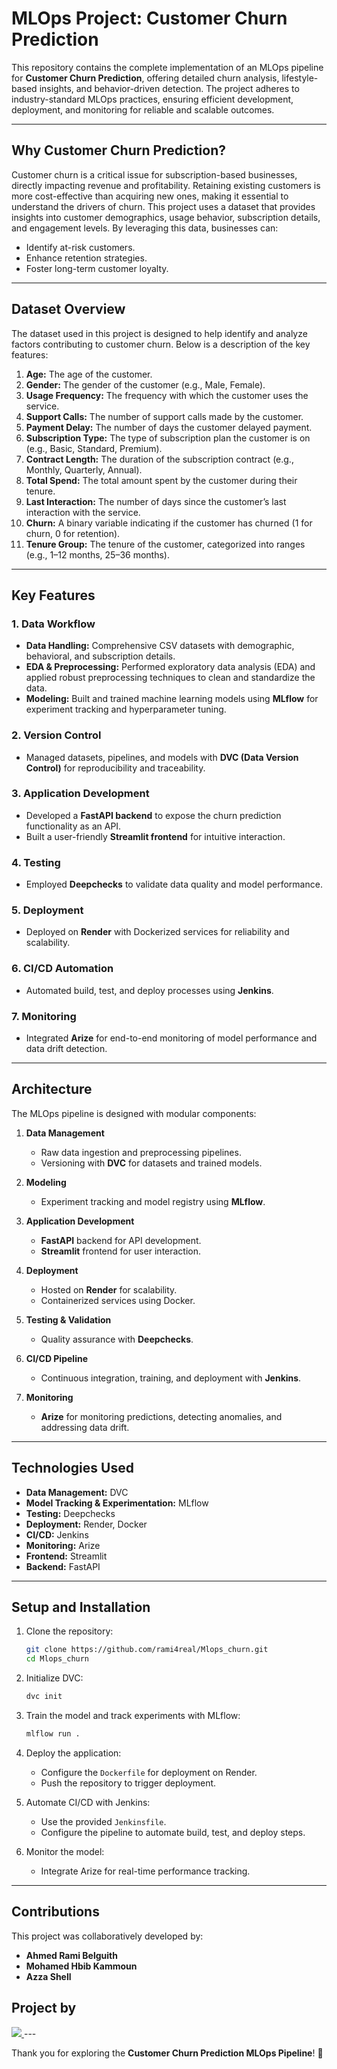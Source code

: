 # MLOps Project: Customer Churn Prediction

This repository contains the complete implementation of an MLOps pipeline for **Customer Churn Prediction**, offering detailed churn analysis, lifestyle-based insights, and behavior-driven detection. The project adheres to industry-standard MLOps practices, ensuring efficient development, deployment, and monitoring for reliable and scalable outcomes.

---

## Why Customer Churn Prediction?

Customer churn is a critical issue for subscription-based businesses, directly impacting revenue and profitability. Retaining existing customers is more cost-effective than acquiring new ones, making it essential to understand the drivers of churn. This project uses a dataset that provides insights into customer demographics, usage behavior, subscription details, and engagement levels. By leveraging this data, businesses can:

- Identify at-risk customers.
- Enhance retention strategies.
- Foster long-term customer loyalty.

---

## Dataset Overview

The dataset used in this project is designed to help identify and analyze factors contributing to customer churn. Below is a description of the key features:

1. **Age:** The age of the customer.
2. **Gender:** The gender of the customer (e.g., Male, Female).
3. **Usage Frequency:** The frequency with which the customer uses the service.
4. **Support Calls:** The number of support calls made by the customer.
5. **Payment Delay:** The number of days the customer delayed payment.
6. **Subscription Type:** The type of subscription plan the customer is on (e.g., Basic, Standard, Premium).
7. **Contract Length:** The duration of the subscription contract (e.g., Monthly, Quarterly, Annual).
8. **Total Spend:** The total amount spent by the customer during their tenure.
9. **Last Interaction:** The number of days since the customer’s last interaction with the service.
10. **Churn:** A binary variable indicating if the customer has churned (1 for churn, 0 for retention).
11. **Tenure Group:** The tenure of the customer, categorized into ranges (e.g., 1–12 months, 25–36 months).

---

## Key Features

### 1. **Data Workflow**
   - **Data Handling:** Comprehensive CSV datasets with demographic, behavioral, and subscription details.
   - **EDA & Preprocessing:** Performed exploratory data analysis (EDA) and applied robust preprocessing techniques to clean and standardize the data.
   - **Modeling:** Built and trained machine learning models using **MLflow** for experiment tracking and hyperparameter tuning.

### 2. **Version Control**
   - Managed datasets, pipelines, and models with **DVC (Data Version Control)** for reproducibility and traceability.

### 3. **Application Development**
   - Developed a **FastAPI backend** to expose the churn prediction functionality as an API.
   - Built a user-friendly **Streamlit frontend** for intuitive interaction.

### 4. **Testing**
   - Employed **Deepchecks** to validate data quality and model performance.

### 5. **Deployment**
   - Deployed on **Render** with Dockerized services for reliability and scalability.

### 6. **CI/CD Automation**
   - Automated build, test, and deploy processes using **Jenkins**.

### 7. **Monitoring**
   - Integrated **Arize** for end-to-end monitoring of model performance and data drift detection.

---

## Architecture

The MLOps pipeline is designed with modular components:

1. **Data Management**
   - Raw data ingestion and preprocessing pipelines.
   - Versioning with **DVC** for datasets and trained models.

2. **Modeling**
   - Experiment tracking and model registry using **MLflow**.

3. **Application Development**
   - **FastAPI** backend for API development.
   - **Streamlit** frontend for user interaction.

4. **Deployment**
   - Hosted on **Render** for scalability.
   - Containerized services using Docker.

5. **Testing & Validation**
   - Quality assurance with **Deepchecks**.

6. **CI/CD Pipeline**
   - Continuous integration, training, and deployment with **Jenkins**.

7. **Monitoring**
   - **Arize** for monitoring predictions, detecting anomalies, and addressing data drift.

---

## Technologies Used

- **Data Management:** DVC  
- **Model Tracking & Experimentation:** MLflow  
- **Testing:** Deepchecks  
- **Deployment:** Render, Docker  
- **CI/CD:** Jenkins  
- **Monitoring:** Arize  
- **Frontend:** Streamlit  
- **Backend:** FastAPI  

---

## Setup and Installation

1. Clone the repository:
   ```bash
   git clone https://github.com/rami4real/Mlops_churn.git
   cd Mlops_churn
   ```

2. Initialize DVC:
   ```bash
   dvc init
   ```

3. Train the model and track experiments with MLflow:
   ```bash
   mlflow run .
   ```

4. Deploy the application:
   - Configure the `Dockerfile` for deployment on Render.
   - Push the repository to trigger deployment.

5. Automate CI/CD with Jenkins:
   - Use the provided `Jenkinsfile`.
   - Configure the pipeline to automate build, test, and deploy steps.

6. Monitor the model:
   - Integrate Arize for real-time performance tracking.

---

## Contributions

This project was collaboratively developed by:

- **Ahmed Rami Belguith**  
- **Mohamed Hbib Kammoun**  
- **Azza Shell**  

## Project by
<a href="https://github.com/rami4real/Mlops_churn/graphs/contributors">
    <img src="https://contrib.rocks/image?repo=rami4real/Mlops_churn" />
</a>
---

Thank you for exploring the **Customer Churn Prediction MLOps Pipeline**! 🚀

